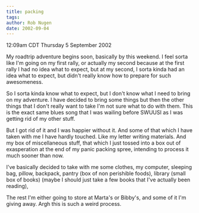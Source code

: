 ```yaml
---
title: packing
tags: 
author: Rob Nugen
date: 2002-09-04
---
```


<p class=date>12:09am CDT Thursday 5 September 2002</p>

<p>My roadtrip adventure begins soon, basically by this weekend.  I
feel sorta like I'm going on my first rally, or actually my second
because at the first rally I had no idea what to expect, but at my
second, I sorta kinda had an idea what to expect, but didn't really
know how to prepare for such awesomeness.</p>

<p>So I sorta kinda know what to expect, but I don't know what I need
to bring on my adventure.  I have decided to bring some things but
then the other things that I don't really want to take I'm not sure
what to do with them.  This is the exact same blues song that I was
wailing before SWUUSI as I was getting rid of my other stuff.</p>

<p>But I got rid of it and I was happier without it.  And some of that
which I have taken with me I have hardly touched.  Like my letter
writing materials.  And my box of miscellaneous stuff, that which I
just tossed into a box out of exasperation at the end of my panic
packing spree, intending to process it much sooner than now.</p>

<p>I've basically decided to take with me some clothes, my computer,
sleeping bag, pillow, backpack, pantry (box of non perishible foods),
library (small box of books) (maybe I should just take a few books
that I've actually been reading), </p>

<p>The rest I'm either going to store at Marta's or Bibby's, and some
of it I'm giving away.  Argh this is such a weird process.</p>
